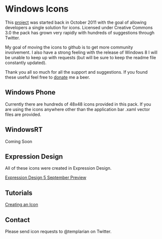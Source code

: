 # Windows Icons

This [project](http://templarian.com/project_windows_phone_icons/) was started back in October 2011 with the goal of allowing developers a single solution for icons. Licensed under Creative Commons 3.0 the pack has grown very rapidly with hundreds of suggestions through Twitter.

My goal of moving the icons to github is to get more community involvement. I also have a strong feeling with the release of Windows 8 I will be unable to keep up with requests (but will be sure to keep the readme file constantly updated).

Thank you all so much for all the support and suggestions. If you found these useful feel free to [donate](https://www.paypal.com/cgi-bin/webscr?cmd=_donations&business=JAJEKK28BB6EQ&lc=US&item_name=Templarian&item_number=git%2dwindows%2dicons&currency_code=USD&bn=PP%2dDonationsBF%3abtn_donate_SM%2egif%3aNonHosted) me a beer.

## Windows Phone

Currently there are hundreds of 48x48 icons provided in this pack. If you are using the icons anywhere other than the application bar .xaml vector files are provided.

## WindowsRT

Coming Soon

## Expression Design

All of these icons were created in Expression Design.

[Expression Design 5 September Preview](http://www.microsoft.com/en-us/download/details.aspx?id=27579)

## Tutorials

[Creating an Icon](http://templarian.com/2011/08/06/tutorial_creating_an_icon/)

## Contact

Please send icon requests to @templarian on Twitter.